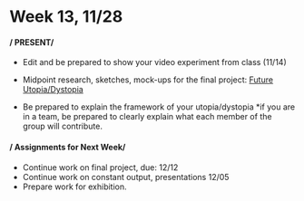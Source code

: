 # Week 13, 11/28 

#### / PRESENT/
* Edit and be prepared to show your video experiment from class (11/14)

* Midpoint research, sketches, mock-ups for the final project: [Future Utopia/Dystopia](future.md) 
* Be prepared to explain the framework of your utopia/dystopia
*if you are in a team, be prepared to clearly explain what each member of the group will contribute.

#### / Assignments for Next Week/
* Continue work on final project, due: 12/12
* Continue work on constant output, presentations 12/05
* Prepare work for exhibition. 
